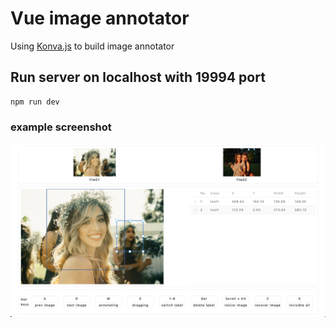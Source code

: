 # Vue image annotator

Using [Konva.js](https://konvajs.org/) to build image annotator

## Run server on localhost with 19994 port

    npm run dev

### example screenshot

![This is a screenshot](/screenshot.png)
